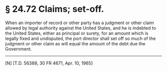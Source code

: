 # § 24.72   Claims; set-off.

When an importer of record or other party has a judgment or other claim allowed by legal authority against the United States, and he is indebted to the United States, either as principal or surety, for an amount which is legally fixed and undisputed, the port director shall set off so much of the judgment or other claim as will equal the amount of the debt due the Government.



---

[N] [T.D. 56388, 30 FR 4671, Apr. 10, 1965]




